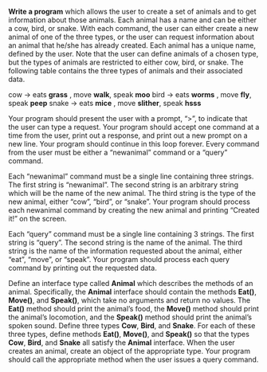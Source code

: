 **Write a program** which allows the user to create a set of animals and to get information about those animals. Each animal has a name and can be either a cow, bird, or snake. With each command, the user can either create a new animal of one of the three types, or the user can request information about an animal that he/she has already created. Each animal has a unique name, defined by the user. Note that the user can define animals of a chosen type, but the types of animals are restricted to either cow, bird, or snake. The following table contains the three types of animals and their associated data.

cow -> eats **grass** , move **walk**, speak **moo**
bird -> eats **worms** , move **fly**, speak **peep**
snake -> eats **mice** , move **slither**, speak **hsss**

Your program should present the user with a prompt, “>”, to indicate that the user can type a request. Your program should accept one command at a time from the user, print out a response, and print out a new prompt on a new line. Your program should continue in this loop forever. Every command from the user must be either a “newanimal” command or a “query” command.

Each “newanimal” command must be a single line containing three strings. The first string is “newanimal”. The second string is an arbitrary string which will be the name of the new animal. The third string is the type of the new animal, either “cow”, “bird”, or “snake”. Your program should process each newanimal command by creating the new animal and printing “Created it!” on the screen.

Each “query” command must be a single line containing 3 strings. The first string is “query”. The second string is the name of the animal. The third string is the name of the information requested about the animal, either “eat”, “move”, or “speak”. Your program should process each query command by printing out the requested data.

Define an interface type called  **Animal**  which describes the methods of an animal. Specifically, the  **Animal**  interface should contain the methods  **Eat()**,  **Move()**, and  **Speak()**, which take no arguments and return no values. The  **Eat()** method should print the animal’s food, the  **Move()** method should print the animal’s locomotion, and the  **Speak()** method should print the animal’s spoken sound. Define three types  **Cow**,  **Bird**, and  **Snake**. For each of these three types, define methods  **Eat()**,  **Move()**, and  **Speak()** so that the types  **Cow**,  **Bird**, and  **Snake** all satisfy the  **Animal** interface. When the user creates an animal, create an object of the appropriate type. Your program should call the appropriate method when the user issues a query command.